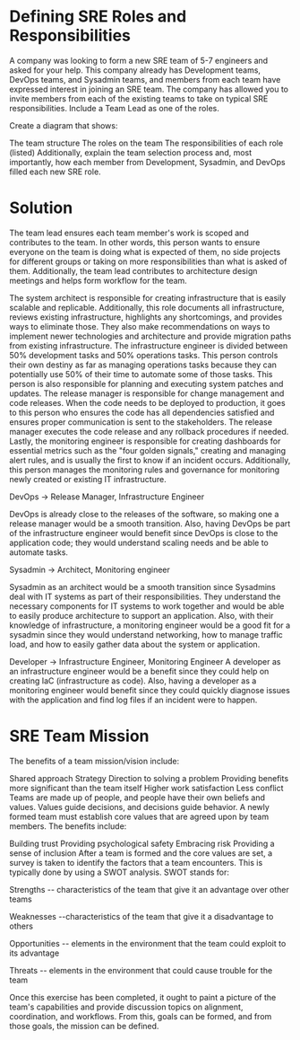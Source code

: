 # Defining SRE Roles and Responsibilities

A company was looking to form a new SRE team of 5-7 engineers and asked for your help. This company already has Development teams, DevOps teams, and Sysadmin teams, and members from each team have expressed interest in joining an SRE team. The company has allowed you to invite members from each of the existing teams to take on typical SRE responsibilities. Include a Team Lead as one of the roles.

Create a diagram that shows:

The team structure
The roles on the team
The responsibilities of each role (listed)
Additionally, explain the team selection process and, most importantly, how each member from Development, Sysadmin, and DevOps filled each new SRE role.

# Solution

The team lead ensures each team member's work is scoped and contributes to the team. In other words, this person wants to ensure everyone on the team is doing what is expected of them, no side projects for different groups or taking on more responsibilities than what is asked of them. Additionally, the team lead contributes to architecture design meetings and helps form workflow for the team.

The system architect is responsible for creating infrastructure that is easily scalable and replicable. Additionally, this role documents all infrastructure, reviews existing infrastructure, highlights any shortcomings, and provides ways to eliminate those. They also make recommendations on ways to implement newer technologies and architecture and provide migration paths from existing infrastructure. The infrastructure engineer is divided between 50% development tasks and 50% operations tasks. This person controls their own destiny as far as managing operations tasks because they can potentially use 50% of their time to automate some of those tasks. This person is also responsible for planning and executing system patches and updates. The release manager is responsible for change management and code releases. When the code needs to be deployed to production, it goes to this person who ensures the code has all dependencies satisfied and ensures proper communication is sent to the stakeholders. The release manager executes the code release and any rollback procedures if needed. Lastly, the monitoring engineer is responsible for creating dashboards for essential metrics such as the "four golden signals," creating and managing alert rules, and is usually the first to know if an incident occurs. Additionally, this person manages the monitoring rules and governance for monitoring newly created or existing IT infrastructure.

DevOps -> Release Manager, Infrastructure Engineer

DevOps is already close to the releases of the software, so making one a release manager would be a smooth transition. Also, having DevOps be part of the infrastructure engineer would benefit since DevOps is close to the application code; they would understand scaling needs and be able to automate tasks.

Sysadmin -> Architect, Monitoring engineer

Sysadmin as an architect would be a smooth transition since Sysadmins deal with IT systems as part of their responsibilities. They understand the necessary components for IT systems to work together and would be able to easily produce architecture to support an application. Also, with their knowledge of infrastructure, a monitoring engineer would be a good fit for a sysadmin since they would understand networking, how to manage traffic load, and how to easily gather data about the system or application.

Developer -> Infrastructure Engineer, Monitoring Engineer A developer as an infrastructure engineer would be a benefit since they could help on creating IaC (infrastructure as code). Also, having a developer as a monitoring engineer would benefit since they could quickly diagnose issues with the application and find log files if an incident were to happen.

# SRE Team Mission

The benefits of a team mission/vision include:

Shared approach
Strategy
Direction to solving a problem
Providing benefits more significant than the team itself
Higher work satisfaction
Less conflict
Teams are made up of people, and people have their own beliefs and values. Values guide decisions, and decisions guide behavior. A newly formed team must establish core values that are agreed upon by team members. The benefits include:

Building trust
Providing psychological safety
Embracing risk
Providing a sense of inclusion
After a team is formed and the core values are set, a survey is taken to identify the factors that a team encounters. This is typically done by using a SWOT analysis. SWOT stands for:

Strengths -- characteristics of the team that give it an advantage over other teams

Weaknesses --characteristics of the team that give it a disadvantage to others

Opportunities -- elements in the environment that the team could exploit to its advantage

Threats -- elements in the environment that could cause trouble for the team

Once this exercise has been completed, it ought to paint a picture of the team's capabilities and provide discussion topics on alignment, coordination, and workflows. From this, goals can be formed, and from those goals, the mission can be defined.
